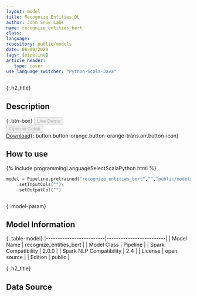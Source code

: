 ```yaml
---
layout: model
title: Recognize Entities DL
author: John Snow Labs
name: recognize_entities_bert
class: 
language: 
repository: public/models
date: 08/09/2020
tags: [pipeline]
article_header:
   type: cover
use_language_switcher: "Python-Scala-Java"
---
```


{:.h2_title}
## Description 




{:.btn-box}
<button class="button button-orange" disabled>Live Demo</button><br/><button class="button button-orange" disabled>Open in Colab</button><br/>[Download](https://s3.amazonaws.com/auxdata.johnsnowlabs.com/public/models/recognize_entities_bert_en_2.0.0_2.4_1599554769343.zip){:.button.button-orange.button-orange-trans.arr.button-icon}<br/>

## How to use 
<div class="tabs-box" markdown="1">

{% include programmingLanguageSelectScalaPython.html %}

```python
model = Pipeline.pretrained("recognize_entities_bert","","public/models")\
	.setInputCols("")\
	.setOutputCol("")
```

```scala

```
</div>



{:.model-param}
## Model Information

{:.table-model}
|-------------------------|-------------------------|
| Model Name              | recognize_entities_bert |
| Model Class             | Pipeline                |
| Spark Compatibility     | 2.0.0                   |
| Spark NLP Compatibility | 2.4                     |
| License                 | open source             |
| Edition                 | public                  |




{:.h2_title}
## Data Source


